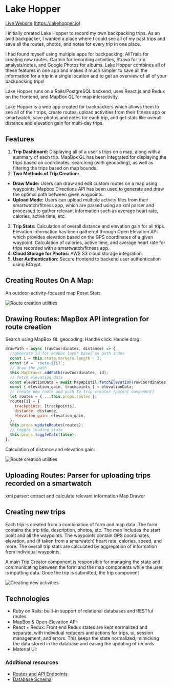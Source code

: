 # Lake Hopper

[Live Website]() (https://lakehopper.io)

I initially created Lake Hopper to record my own backpacking trips. As an avid backpacker, I wanted a place where I could see all of my past trips and save all the routes, photos, and notes for every trip in one place.

I had found myself using multiple apps for backpacking: AllTrails for creating new routes, Garmin for recording activities, Strava for trip analysis/notes, and Google Photos for albums. Lake Hopper combines all of these features in one app and makes it much simpler to save all the information for a trip in a single location and to get an overview of all of your backpacking trips!

Lake Hopper runs on a Rails/PostgreSQL backend, uses React.js and Redux on the frontend, and MapBox GL for map interactivity.

Lake Hopper is a web app created for backpackers which allows them to see all of their trips, create routes, upload activities from their fitness app or smartwatch, save photos and notes for each trip, and get stats like overall distance and elevation gain for multi-day trips.

## Features

1. **Trip Dashboard:** Displaying all of a user's trips on a map, along with a summary of each trip. MapBox GL has been integrated for displaying the trips based on coordinates, searching (with geocoding), as well as filtering the trips based on map bounds.
2. **Two Methods of Trip Creation:**

- **Draw Mode:** Users can draw and edit custom routes on a map using waypoints. Mapbox Directions API has been used to generate and draw the optimal path between given waypoints.
- **Upload Mode:** Users can upload multiple activity files from their smartwatch/fitness app, which are parsed using an xml parser and processed to gather relevant information such as average heart rate, calories, active time, etc.

3. **Trip Stats:** Calculation of overall distance and elevation gain for all trips. Elevation information has been gathered through Open Elevation API which provides elevation based on the GPS coordinates of a given waypoint. Calculation of calories, active time, and average heart rate for trips recorded with a smartwatch/fitness app.
4. **Cloud Storage for Photos:** AWS S3 cloud storage integration.
5. **User Authentication:** Secure frontend to backend user authentication using BCrypt.

## Creating Routes On A Map:

An outdoor-activity-focused map
Reset
Stats

![Route creation utilities](https://github.com/kiana-h/lake-hopper/route_creation_modes.png)

## Drawing Routes: MapBox API integration for route creation

Search using MapBox GL geocoding:
Handle click:
Handle drag:

```js
drawPath = async (rawCoordinates, distance) => {
  //generate id for mapbox layer based on path index
  const i = this.state.markers.length - 2;
  const id = `route-${i}`;
  // draw the path
  this.MapDrawer.addPath(rawCoordinates, id);
  // fetch elevation data
  const elevationData = await MapApiUtil.fetchElevation(rawCoordinates);
  const { elevation_gain, trackpoints } = elevationData;
  // create new route and push to trip creator (parent component)
  let routes = { ...this.props.routes };
  routes[i] = {
    trackpoints: [trackpoints],
    distance: distance,
    elevation_gain: elevation_gain,
  };
  this.props.updateRoutes(routes);
  // toggle loading state
  this.props.toggleCalc(false);
};
```

Calculation of distance and elevation gain:

![Route creation utilities](https://github.com/kiana-h/lake-hopper/draw_route.gif)

## Uploading Routes: Parser for uploading trips recorded on a smartwatch

xml parser: extract and calculate relevant information
Map Drawer

## Creating new trips

Each trip is created from a combination of form and map data. The form contains the trip title, description, photos, etc. The map includes the start point and all the waypoints. The waypoints contain GPS coordinates, elevation, and (if taken from a smarwatch) heart rate, calories, speed, and more. The overall trip stats are calculated by aggregation of information from individual waypoints.

A main Trip Creator component is responsible for managing the state and communicating between the form and the map components while the user is inputting data. Once the trip is submitted, the trip component

![Creating new activities](https://github.com/kiana-h/new_activity.gif)

## Technologies

- Ruby on Rails: built-in support of relational databases and RESTful routes.
- MapBox & Open-Elevation API:
- React + Redux: Front end Redux states are kept normalized and separate, with individual reducers and actions for trips, ui, session management, and errors. This keeps the state normalized, mimicking the data stored in the database and easing the updating of records.
- Material UI:

### Additional resources

- [Routes and API Endpoints](https://github.com/kiana-h/lake-hopper/wiki/Routes)
- [Database Schema](https://github.com/kiana-h/lake-hopper/wiki/Schema)
